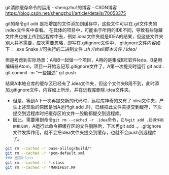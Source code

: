 git清除缓存命令的运用 - shengzhu1的博客 - CSDN博客 https://blog.csdn.net/shengzhu1/article/details/70053375

git的命令git add <somefile>是把增加的文件添加到缓存中，这些文件可以在.git文件夹的index文件夹中查看。
在具体的项目中，可能由于所用的IDE不同，导致有些隐藏文件夹也被上传到远程库中去，例如.idea文件夹就是IDEA的结果，但这些文件夹别人并不需要，应次需要忽略，即写在.gitignore文件中，.gitignore文件内容如下：
.exe
Snake  //可执行的二进制文件
*.sh  //shell脚本文件
/.idea/*

但是考虑到实际场景：A和B一起做一个项目，A用的是集成IDE软件Ieda，B是用编辑器Atom，项目一开始忘记写.gitignore文件了，A第一次提交时运行
git add .
git commit -m "一些描述"
git push

结果A本地仓库的缓存区已经有了.idea文件夹，但这个文件夹B用不到，此时添加.gitignore文件，内容如上所示，并在远程库删除.idea文件夹。 
- 但是，等到A下一次再提交新的代码时，远程库神奇的又有了.idea文件夹，产生上述现象的原因是当A运行git add .时，已经把此文件夹提交到缓存，下次提交到远程库时把缓存区的文件一股脑都提交到远程库。 
- 因此，需要用到命令`git rm --cached -r .idea`命令，`它与git add .起得作用的相反的`，A运行此命令把缓存区的文件删除后，下次再git add .，.gitignore文件发挥作用，就不会把idea文件夹提交到缓存，也就不会push到远程库了。

```sh
git rm --cached -r base-alilog/build/*
git rm --cached -r *pom-default.xml
### 删除class
git rm --cached -r *.class
git rm --cached -r *MANIFEST.MF
```